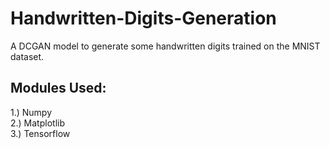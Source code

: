 # Handwritten-Digits-Generation
A DCGAN model to generate some handwritten digits trained on the MNIST dataset.

## Modules Used:
1.) Numpy<br>
2.) Matplotlib<br>
3.) Tensorflow

